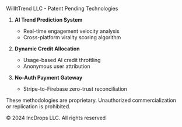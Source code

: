 WillItTrend LLC - Patent Pending Technologies  

1. **AI Trend Prediction System**  
   - Real-time engagement velocity analysis  
   - Cross-platform virality scoring algorithm  

2. **Dynamic Credit Allocation**  
   - Usage-based AI credit throttling  
   - Anonymous user attribution  

3. **No-Auth Payment Gateway**  
   - Stripe-to-Firebase zero-trust reconciliation  

These methodologies are proprietary. Unauthorized commercialization  
or replication is prohibited.  

© 2024 IncDrops LLC. All rights reserved